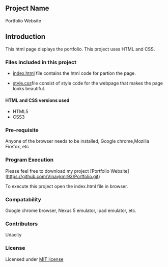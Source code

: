 ## Project Name
Portfolio Website

## Introduction

This html page displays the portfolio. This project uses HTML and CSS.

### Files included in this project

* [index.html](https://github.com/Vinaykmr93/Portfolio/blob/master/index.html) file contains the html code for partion the page.

* [style.css](https://github.com/Vinaykmr93/Portfolio/blob/master/style.css)file consist of style code for the webpage that makes the page looks beautiful.

#### HTML and CSS versions used
* HTML5
* CSS3

### Pre-requisite
Anyone of the browser needs to be installed, Google chrome,Mozilla Firefox, etc

### Program Execution
Please feel free to download my project [Portfolio Website]
(https://github.com/Vinaykmr93/Portfolio.git)

To execute this project open the index.html file in browser.

### Compatability
Google chrome browser, Nexus 5 emulator, ipad emulator, etc.

### Contributors
Udacity

### License

Licensed under [MIT license](LICENSE)
 
